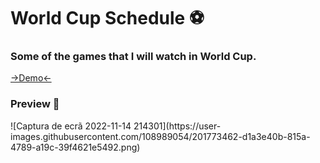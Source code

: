 <h1> World Cup Schedule ⚽ </h1>

<h3> Some of the games that I will watch in World Cup.</h3>
<a href="https://inaciohugo.github.io/WorldCupSchedule/" target=“_blank”>->Demo<-</a>
<h3> Preview 👀 </h3>
![Captura de ecrã 2022-11-14 214301](https://user-images.githubusercontent.com/108989054/201773462-d1a3e40b-815a-4789-a19c-39f4621e5492.png)

